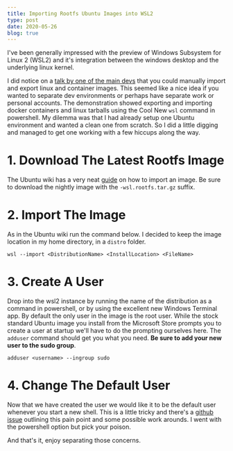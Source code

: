 ```yaml
---
title: Importing Rootfs Ubuntu Images into WSL2
type: post
date: 2020-05-26
blog: true
---
```


I've been generally impressed with the preview of Windows Subsystem for Linux 2 (WSL2) and it's integration between the windows desktop and the underlying linux kernel.

<!--more-->

I did notice on a [talk by one of the main devs](https://www.youtube.com/watch?v=UCAid-NQwWU&feature=youtu.be) that you could manually import and export linux and container images. This seemed like a nice idea if you wanted to separate dev environments or perhaps have separate work or personal accounts. The demonstration showed exporting and importing docker containers and linux tarballs using the Cool New `wsl` command in powershell. My dilemma was that I had already setup one Ubuntu environment and wanted a clean one from scratch. So I did a little digging and managed to get one working with a few hiccups along the way.

# 1. Download The Latest Rootfs Image

The Ubuntu wiki has a very neat [guide](https://wiki.ubuntu.com/WSL#Installing_Ubuntu_on_WSL_via_rootfs) on how to import an image. Be sure to download the nightly image with the `-wsl.rootfs.tar.gz` suffix.

# 2. Import The Image

As in the Ubuntu wiki run the command below. I decided to keep the image location in my home directory, in a `distro` folder.

```shell
wsl --import <DistributionName> <InstallLocation> <FileName>
```

# 3. Create A User

Drop into the wsl2 instance by running the name of the distribution as a command in powershell, or by using the excellent new Windows Terminal app. By default the only user in the image is the root user. While the stock standard Ubuntu image you install from the Microsoft Store prompts you to create a user at startup we'll have to do the prompting ourselves here. The `adduser` command should get you what you need. **Be sure to add your new user to the sudo group**.

```shell
adduser <username> --ingroup sudo
```

# 4. Change The Default User

Now that we have created the user we would like it to be the default user whenever you start a new shell. This is a little tricky and there's a [github issue](https://github.com/Microsoft/WSL/issues/3974) outlining this pain point and some possible work arounds. I went with the powershell option but pick your poison.

And that's it, enjoy separating those concerns.